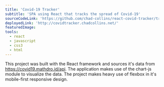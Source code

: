 ```yaml
---
title: 'Covid-19 Tracker'
subtitle: 'SPA using React that tracks the spread of Covid-19'
sourceCodeLink: 'https://github.com/chad-collins/react-covid-tracker/tree/master/public'
deployedLink: 'http://covidtracker.chadcollins.net/'
featuredImage:
tools:
  - react
  - javascript
  - css3
  - html
---
```


This project was built with the React framework and sources it's data from https://covid19.mathdro.id/api. The application makes use of the chart-js module to visualize the data. The project makes heavy use of flexbox in it's mobile-first responsive design.
